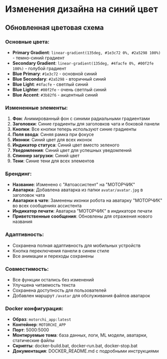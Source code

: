 # Изменения дизайна на синий цвет

## Обновленная цветовая схема

### Основные цвета:
- **Primary Gradient**: `linear-gradient(135deg, #1e3c72 0%, #2a5298 100%)` - темно-синий градиент
- **Secondary Gradient**: `linear-gradient(135deg, #4facfe 0%, #00f2fe 100%)` - голубой градиент
- **Blue Primary**: `#1e3c72` - основной синий
- **Blue Secondary**: `#2a5298` - вторичный синий
- **Blue Light**: `#4facfe` - светлый синий
- **Blue Lighter**: `#00f2fe` - очень светлый синий
- **Blue Accent**: `#3b82f6` - акцентный синий

### Измененные элементы:

1. **Фон**: Анимированный фон с синими радиальными градиентами
2. **Заголовки**: Синие градиенты для заголовков чата и боковой панели
3. **Кнопки**: Все кнопки теперь используют синие градиенты
4. **Поля ввода**: Синяя рамка при фокусе
5. **Иконки**: Синий цвет для всех иконок
6. **Индикатор статуса**: Синий цвет вместо зеленого
7. **Уведомления**: Синий цвет для успешных уведомлений
8. **Спиннер загрузки**: Синий цвет
9. **Тени**: Синие тени для всех элементов

### Брендинг:
- **Название**: Изменено с "Автоассистент" на "МОТОРЧИК"
- **Аватарка**: Добавлена аватарка из папки `avatar/avatar.jpg` в заголовок чата
- **Аватарки в чате**: Заменены иконки робота на аватарку "МОТОРЧИК" во всех сообщениях ассистента
- **Индикатор печати**: Аватарка "МОТОРЧИК" в индикаторе печати
- **Приветственные сообщения**: Обновлены для отражения нового названия

### Адаптивность:
- Сохранена полная адаптивность для мобильных устройств
- Кнопка переключения панели в синем стиле
- Все анимации и переходы сохранены

### Совместимость:
- Все функции остались без изменений
- Улучшена читаемость текста
- Сохранена доступность для пользователей
- Добавлен маршрут `/avatar` для обслуживания файлов аватарок

### Docker конфигурация:
- **Образ**: `motorchi_app:latest`
- **Контейнер**: `MOTORCHI_APP`
- **Порт**: 5000:5000
- **Монтируемые тома**: база данных, логи, ML модели, аватарки, статические файлы
- **Скрипты**: docker-build.bat, docker-run.bat, docker-stop.bat
- **Документация**: DOCKER_README.md с подробными инструкциями 